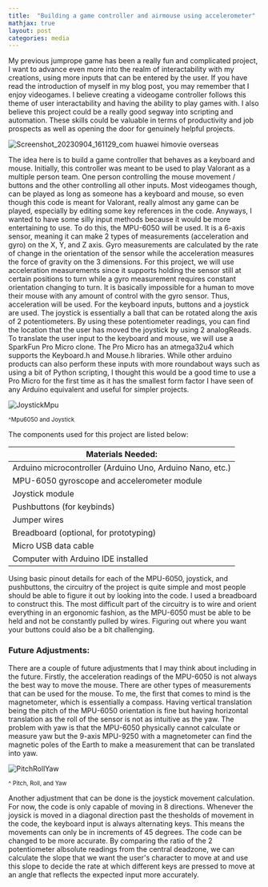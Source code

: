```yaml
---
title:  "Building a game controller and airmouse using accelerometer"
mathjax: true
layout: post
categories: media
---
```


My previous jumprope game has been a really fun and complicated project, I want to advance even more into the realm of interactability with my creations,
using more inputs that can be entered by the user. If you have read the introduction of myself in my blog post, you may remember that I enjoy videogames. I believe creating a videogame controller
follows this theme of user interactability and having the ability to play games with. I also believe this project could be a really good
segway into scripting and automation. These skills could be valuable in terms of productivity and job prospects as well as opening the door for 
genuinely helpful projects.

![Screenshot_20230904_161129_com huawei himovie overseas](https://github.com/vincentkwok21/vincentkwok21.github.io/assets/137122312/ca13a519-6418-4d65-87ca-999774b6d8e4)


The idea here is to build a game controller that behaves as a keyboard and mouse. Initially, this controller was meant to be 
used to play Valorant as a multiple person team. One person controlling the mouse movement / buttons and the other controlling all other inputs. Most videogames though,
can be played as long as someone has a keyboard and mouse, so even though this code is meant for Valorant, really almost any game can be played,
especially by editing some key references in the code. Anyways, I wanted to have some silly input methods because it would be more entertaining to use. To do this,
the MPU-6050 will be used. It is a 6-axis sensor, meaning it can make 2 types of measurements (acceleration and gyro) on the X, Y, and Z axis. Gyro measurements are calculated by the rate of change in the orientation of the sensor while the
acceleration measures the force of gravity on the 3 dimensions. For this project, we will use acceleration measurements since it supports holding the sensor still at certain positions to turn while a gyro measurement requires constant orientation changing to turn. It is basically impossible for a human to
move their mouse with any amount of control with the gyro sensor. Thus, acceleration will be used. For the keyboard inputs, buttons and 
a joystick are used. The joystick is essentially a ball that can be rotated along the axis of 2 potentiometers. By using these potentiometer
readings, you can find the location that the user has moved the joystick by using 2 analogReads. To translate the user input to the keyboard and mouse, we will use a
SparkFun Pro Micro clone. The Pro Micro has an atmega32u4 which supports the Keyboard.h and Mouse.h libraries. While other arduino products can also perform these inputs with more roundabout ways such as using a bit of Python scripting,
I thought this would be a good time to use a Pro Micro for the first time as it has the smallest form factor I have seen of any Arduino equivalent and useful for simpler projects.

![JoystickMpu](https://github.com/vincentkwok21/vincentkwok21.github.io/assets/137122312/b15800a5-acaa-476c-95bb-4e090a1920ef)

<sub>^Mpu6050 and Joystick</sub>

The components used for this project are listed below:

| Materials Needed:      |
| ----------- |
| Arduino microcontroller (Arduino Uno, Arduino Nano, etc.)      |
| MPU-6050 gyroscope and accelerometer module   |
| Joystick module   |
| Pushbuttons (for keybinds)   |
| Jumper wires   |
| Breadboard (optional, for prototyping)  |
| Micro USB data cable  |
| Computer with Arduino IDE installed  |

Using basic pinout details for each of the MPU-6050, joystick, and pushbuttons, the circuitry of the project is quite simple and most people should be able to figure it out by looking into the code.
I used a breadboard to construct this. The most difficult part of the circuitry is to wire and orient everything in an ergonomic fashion, as the MPU-6050 must be able to be held and not be constantly pulled by
wires. Figuring out where you want your buttons could also be a bit challenging.

### Future Adjustments:
 There are a couple of future adjustments that I may think about including in the future. Firstly, the acceleration readings of the MPU-6050 is not always the best way to move the mouse. There are other types of measurements that can be used for the mouse. To me, the first that comes to mind is the magnetometer, which is essentially a compass. Having vertical translation being the pitch of the MPU-6050 orientation is fine but having horizontal translation as the roll of the sensor is not as intuitive as the yaw. The problem with yaw is that the MPU-6050 physically cannot calculate or measure yaw but the 9-axis MPU-9250 with a magnetometer can find the magnetic poles of the Earth to make a measurement that can be translated into yaw. 
 
 ![PitchRollYaw](https://github.com/vincentkwok21/vincentkwok21.github.io/assets/137122312/77172fa7-a8e7-477f-9cec-bdcbdb2606f8)

 <sub>^ Pitch, Roll, and Yaw</sub>

Another adjustment that can be done is the joystick movement calculation. For now, the code is only capable of  moving in 8 directions. Whenever the joysick is moved in a diagonal direction past the thesholds of movement in the code, the keyboard input is always alternating keys. This means the movements can only be in increments of 45 degrees. The code can be changed to be more accurate. By comparing the ratio of the 2 potentiometer albsolute readings from the central deadzone, we can calculate the slope that we want the user's character to move at and use this slope to decide the rate at which different keys are pressed to move at an angle that reflects the expected input more accurately.

